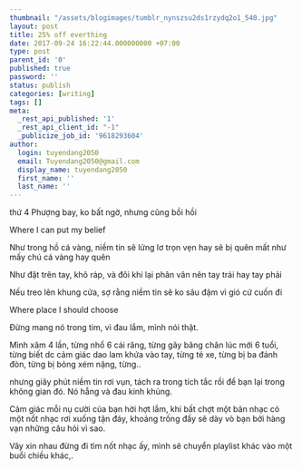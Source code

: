 ```yaml
---
thumbnail: "/assets/blogimages/tumblr_nynszsu2ds1rzydq2o1_540.jpg"
layout: post
title: 25% off everthing
date: 2017-09-24 16:22:44.000000000 +07:00
type: post
parent_id: '0'
published: true
password: ''
status: publish
categories: [writing]
tags: []
meta:
  _rest_api_published: '1'
  _rest_api_client_id: "-1"
  _publicize_job_id: '9618293604'
author:
  login: tuyendang2050
  email: Tuyendang2050@gmail.com
  display_name: tuyendang2050
  first_name: ''
  last_name: ''
---
```

thứ 4 Phượng bay, ko bất ngờ, nhưng cũng bồi hồi


Where I can put my belief


Như trong hồ cá vàng, niềm tin sẽ lửng lơ trọn vẹn hay sẽ bị quên mất như mấy chú cá vàng hay quên


Như đặt trên tay, khô ráp, và đôi khi lại phân vân nên tay trái hay tay phải


Nếu treo lên khung cửa, sợ rằng niềm tin sẽ ko sâu đậm vì gió cứ cuốn đi


Where place I should choose


Đừng mang nó trong tim, vì đau lắm, mình nói thật.


Mình xăm 4 lần, từng nhổ 6 cái răng, từng gãy băng chân lúc mới 6 tuổi, từng biết dc cảm giác dao lam khứa vào tay, từng té xe, từng bị ba đánh đòn, từng bị bỏng xém nặng, từng..


nhưng giây phút niềm tin rơi vụn, tách ra trong tích tắc rồi để bạn lại trong không gian đó. Nó hẫng và đau kinh khủng.


Cảm giác mỗi nụ cười của bạn hời hợt lắm, khi bất chợt một bản nhạc có một nốt nhạc rơi xuống tận đáy, khoảng trống đấy sẽ dày vò bạn bởi hàng vạn những câu hỏi vì sao.


Vây xin nhau đừng đi tìm nốt nhạc ấy, mình sẽ chuyển playlist khác vào một buổi chiều khác,.

